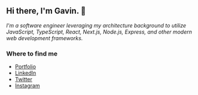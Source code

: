 ## Hi there, I'm Gavin. 👋

*I'm a software engineer leveraging my architecture background to utilize JavaScript, TypeScript, React, Next.js, Node.js, Express, and other modern web development frameworks.*

### Where to find me

* [Portfolio](https://gavingrant.co/)
* [LinkedIn](https://www.linkedin.com/in/gavinmgrant/)
* [Twitter](https://twitter.com/higavingrant/)
* [Instagram](https://www.instagram.com/higavingrant/)
